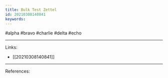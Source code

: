 ```yaml
---
title: Bulk Test Zettel
id: 20210308140841
keywords:
---
```

#alpha #bravo #charlie #delta #echo

---
Links:

- [[20210308140841]]

---
References:
